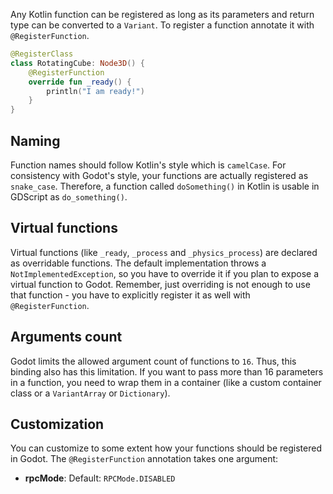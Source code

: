 Any Kotlin function can be registered as long as its parameters and return type can be converted to a `Variant`.
To register a function annotate it with `@RegisterFunction`.

```kotlin
@RegisterClass
class RotatingCube: Node3D() {
    @RegisterFunction
    override fun _ready() {
        println("I am ready!")
    }
}
```

## Naming

Function names should follow Kotlin's style which is `camelCase`. For consistency with Godot's style,
your functions are actually registered as `snake_case`.
Therefore, a function called `doSomething()` in Kotlin is usable in GDScript as `do_something()`.

## Virtual functions

Virtual functions (like `_ready`, `_process` and `_physics_process`) are declared as overridable functions.
The default implementation throws a `NotImplementedException`, so you have to override it if you plan to expose
a virtual function to Godot. Remember, just overriding is not enough to use that function - you have to explicitly
register it as well with `@RegisterFunction`.

## Arguments count

Godot limits the allowed argument count of functions to `16`. Thus, this binding also has this limitation.
If you want to pass more than 16 parameters in a function, you need to wrap them in a container
(like a custom container class or a `VariantArray` or `Dictionary`).

## Customization

You can customize to some extent how your functions should be registered in Godot. The `@RegisterFunction` annotation takes one argument:

- **rpcMode**: Default: `RPCMode.DISABLED`
